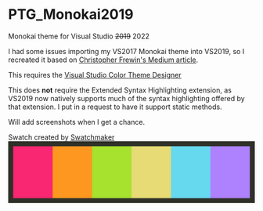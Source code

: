 # PTG_Monokai2019
Monokai theme for Visual Studio ~~2019~~ 2022

I had some issues importing my VS2017 Monokai theme into VS2019, so I recreated it based on [Christopher Frewin's Medium article](https://medium.com/@frewin.christopher/how-to-add-awesome-monokai-colors-for-beautiful-c-development-in-visual-studio-2017-a403a2200c25).

This requires the [Visual Studio Color Theme Designer](https://marketplace.visualstudio.com/items?itemName=ms-madsk.ColorThemeDesigner)

This does **not** require the Extended Syntax Highlighting extension, as VS2019 now natively supports much of the syntax highlighting offered by that extension. I put in a request to have it support static methods.

Will add screenshots when I get a chance.

Swatch created by [Swatchmaker](https://swatchmaker.jaredgorski6.now.sh/)
![Monokai swatch](https://github.com/ptgullas/PTG_Monokai2019/raw/master/.media/PTG_MonokaiSwatch.png)

